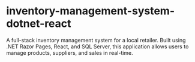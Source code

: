 # inventory-management-system-dotnet-react
A full-stack inventory management system for a local retailer. Built using .NET Razor Pages, React, and SQL Server, this application allows users to manage products, suppliers, and sales in real-time.
